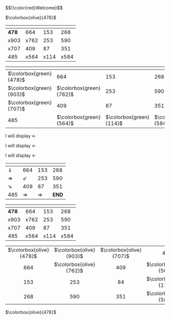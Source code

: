 <p> $${\color{red}Welcome}$$ </p>
<p> $\colorbox{olive}{478}$ </p>

| <!-- -->  | <!-- -->  | <!-- -->  | <!-- -->  |
| ----------| ----------| ----------| ----------|
|  <b>478</b>      |  664      |  153      |  268      |
|  x903      |  x762      |  253      |  590      |
|  x707      |  409      |  87       |  351      |
|  485      |  x564      |  x114      |  x584      |

| <!-- -->  | <!-- -->  | <!-- -->  | <!-- -->  |
| ----------| ----------| ----------| ----------|
|  $\colorbox{green}{478}$ |  664      |  153      |  268      |
|  $\colorbox{green}{903}$ |  $\colorbox{green}{762}$      |  253      |  590      |
|  $\colorbox{green}{707}$ |  409      |  87       |  351      |
|  485                     |  $\colorbox{green}{564}$      |  $\colorbox{green}{114}$      |  $\colorbox{green}{584}$      |

<p>I will display &larr;</p>
<p>I will display &#8592;</p>
<p>I will display &#x2190;</p> 

| <!-- -->  | <!-- -->  | <!-- -->  | <!-- -->  |
| ---------------| ---------------| ---------------|  ---------------|
|  &#x21D3;      |  664           |  153           |  268            |
|  &#x21D2;      |  &#x21D9;      |  253           |  590            |
|  &#x21D8;      |  409           |  87            |  351            |
|  485           |  &#x21D2;      |  &#x21D2;      | <b> END </b>    |

| <!-- -->  | <!-- -->  | <!-- -->  | <!-- -->  |
| ----------| ----------| ----------| ----------|
|  <b>478</b>      |  664      |  153      |  268      |
|  x903      |  x762      |  253      |  590      |
|  x707      |  409      |  87       |  351      |
|  485      |  x564      |  x114      |  x584      |

<table align="center">
    <tr>
        <td align="center">$\colorbox{olive}{478}$</td>
        <td align="center">$\colorbox{olive}{903}$</td>
        <td align="center">$\colorbox{olive}{707}$</td>
        <td align="center">485</td>
    </tr>
    <tr>
        <td align="center">664</td>
        <td align="center">$\colorbox{olive}{762}$</td>
        <td align="center">409</td>
        <td align="center">$\colorbox{olive}{564}$</td>
    </tr>
    <tr>
        <td align="center">153</td>
        <td align="center">253</td>
        <td align="center">84</td>
        <td align="center">$\colorbox{olive}{114}$</td>
    </tr>
    <tr>
        <td align="center">268</td>
        <td align="center">590</td>
        <td align="center">351</td>
        <td align="center">$\colorbox{olive}{584}$</td>
    </tr>
</table>
$\colorbox{olive}{478}$

